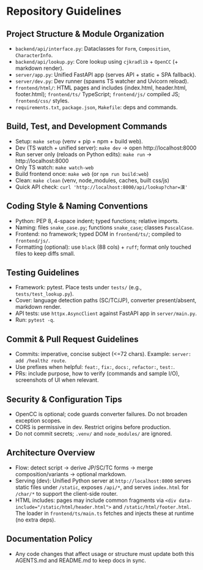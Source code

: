 # Repository Guidelines

## Project Structure & Module Organization
- `backend/api/interface.py`: Dataclasses for `Form`, `Composition`, `CharacterInfo`.
- `backend/api/lookup.py`: Core lookup using `cjkradlib` + `OpenCC` (+ markdown render).
- `server/app.py`: Unified FastAPI app (serves API + static + SPA fallback).
- `server/dev.py`: Dev runner (spawns TS watcher and Uvicorn reload).
- `frontend/html/`: HTML pages and includes (index.html, header.html, footer.html); `frontend/ts/` TypeScript; `frontend/js/` compiled JS; `frontend/css/` styles.
- `requirements.txt`, `package.json`, `Makefile`: deps and commands.

## Build, Test, and Development Commands
- Setup: `make setup` (venv + pip + npm + build web).
- Dev (TS watch + unified server): `make dev` → open http://localhost:8000
- Run server only (reloads on Python edits): `make run` → http://localhost:8000
- Only TS watch: `make watch-web`
- Build frontend once: `make web` (or `npm run build:web`)
- Clean: `make clean` (venv, node_modules, caches, built css/js)
- Quick API check: `curl 'http://localhost:8000/api/lookup?char=漢'`

## Coding Style & Naming Conventions
- Python: PEP 8, 4-space indent; typed functions; relative imports.
- Naming: files `snake_case.py`; functions `snake_case`; classes `PascalCase`.
- Frontend: no framework; typed DOM in `frontend/ts/`; compiled to `frontend/js/`.
- Formatting (optional): use `black` (88 cols) + `ruff`; format only touched files to keep diffs small.

## Testing Guidelines
- Framework: pytest. Place tests under `tests/` (e.g., `tests/test_lookup.py`).
- Cover: language detection paths (SC/TC/JP), converter present/absent, markdown render.
- API tests: use `httpx.AsyncClient` against FastAPI app in `server/main.py`.
- Run: `pytest -q`.

## Commit & Pull Request Guidelines
- Commits: imperative, concise subject (<=72 chars). Example: `server: add /healthz route`.
- Use prefixes when helpful: `feat:`, `fix:`, `docs:`, `refactor:`, `test:`.
- PRs: include purpose, how to verify (commands and sample I/O), screenshots of UI when relevant.

## Security & Configuration Tips
- OpenCC is optional; code guards converter failures. Do not broaden exception scopes.
- CORS is permissive in dev. Restrict origins before production.
- Do not commit secrets; `.venv/` and `node_modules/` are ignored.

## Architecture Overview
- Flow: detect script → derive JP/SC/TC forms → merge composition/variants → optional markdown.
- Serving (dev): Unified Python server at `http://localhost:8000` serves static files under `/static`, exposes `/api/*`, and serves `index.html` for `/char/*` to support the client-side router.
- HTML includes: pages may include common fragments via `<div data-include="/static/html/header.html">` and `/static/html/footer.html`. The loader in `frontend/ts/main.ts` fetches and injects these at runtime (no extra deps).

## Documentation Policy
- Any code changes that affect usage or structure must update both this AGENTS.md and README.md to keep docs in sync.
